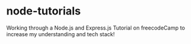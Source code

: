 # node-tutorials

Working through a Node.js and Express.js Tutorial on freecodeCamp to increase my understanding and tech stack!
